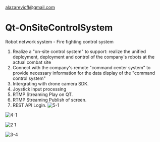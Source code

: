alazarevicfl@gmail.com

# Qt-OnSiteControlSystem
Robot network system - Fire fighting control system
1) Realize a "on-site control system" to support: realize the unified deployment, deployment and control of the company's robots at the actual combat site
2) Connect with the company's remote "command center system" to provide necessary information for the data display of the "command control system"
3) Intergrating with drone camera SDK.
4) Joystick input processing
5) RTMP Streaming Play on QT.
6) RTMP Streaming Publish of screen.
7) REST API Login. 
![5-1](https://github.com/Aleksandar-Lazarevic/Qt-OnSiteControlSystem/assets/135633702/098850ee-a789-49b1-aafd-7ef021886520)

![4-1](https://github.com/Aleksandar-Lazarevic/Qt-OnSiteControlSystem/assets/135633702/6e57cf6f-21ac-46d8-bde8-bc126f96e704)

![2 1](https://github.com/Aleksandar-Lazarevic/Qt-OnSiteControlSystem/assets/135633702/e07ced64-ef40-4a5c-8673-2cfbbb78ecd4)

![3-4](https://github.com/Aleksandar-Lazarevic/Qt-OnSiteControlSystem/assets/135633702/835ede74-c50c-4eaf-82e2-893de8dc0f08)
